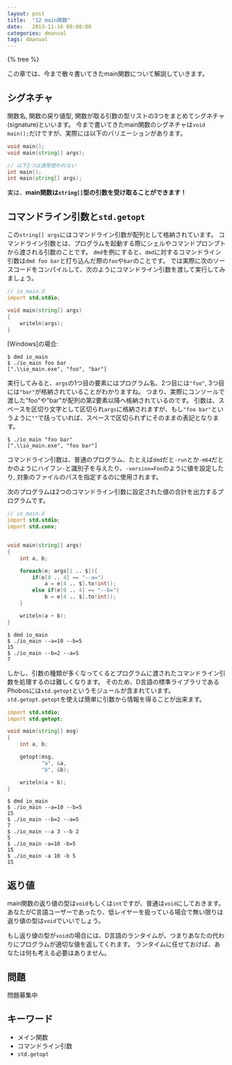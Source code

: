 ```yaml
---
layout: post
title:  "12 main関数"
date:   2013-11-16 00:00:00
categories: dmanual
tags: dmanual
---
```


{% tree %}

この章では、今まで散々書いてきたmain関数について解説していきます。

## シグネチャ

関数名, 関数の戻り値型, 関数が取る引数の型リストの3つをまとめてシグネチャ(signature)といいます。
今まで書いてきたmain関数のシグネチャは`void main();`だけですが、実際には以下のバリエーションがあります。

~~~~d
void main();
void main(string[] args);

// 以下2つは通常使われない
int main();
int main(string[] args);
~~~~

実は、**main関数は`string[]`型の引数を受け取ることができます！**


## コマンドライン引数と`std.getopt`

この`string[] args`にはコマンドライン引数が配列として格納されています。
コマンドライン引数とは、プログラムを起動する際にシェルやコマンドプロンプトから渡される引数のことです。
`dmd`を例にすると、`dmd`に対するコマンドライン引数は`dmd foo bar`と打ち込んだ際の`foo`や`bar`のことです。
では実際に次のソースコードをコンパイルして、次のようにコマンドライン引数を渡して実行してみましょう。

~~~~d
// io_main.d
import std.stdio;

void main(string[] args)
{
    writeln(args);
}
~~~~


[Windows]の場合:

~~~~
$ dmd io_main
$ ./io_main foo bar
[".\\io_main.exe", "foo", "bar"]
~~~~

実行してみると、`args`の1つ目の要素にはプログラム名、2つ目には`"foo"`, 3つ目には`"bar"`が格納されていることがわかりますね。
つまり、実際にコンソールで渡した"foo"や"bar"が配列の第2要素以降へ格納されているのです。
引数は、スペースを区切り文字として区切られ`args`に格納されますが、もし`"foo bar"`というように`""`で括っていれば、スペースで区切られずにそのままの表記となります。

~~~~
$ ./io_main "foo bar"
[".\\io_main.exe", "foo bar"]
~~~~

コマンドライン引数は、普通のプログラム、たとえば`dmd`だと`-run`とか`-m64`だとかのようにハイフン`-`と識別子を与えたり、`-version=Foo`のように値を設定したり, 対象のファイルのパスを指定するのに使用されます。

次のプログラムは2つのコマンドライン引数に設定された値の合計を出力するプログラムです。

~~~~d
// io_main.d
import std.stdio;
import std.conv;


void main(string[] args)
{
    int a, b;

    foreach(e; args[1 .. $]){
        if(e[0 .. 4] == "--a=")
            a = e[4 .. $].to!int();
        else if(e[0 .. 4] == "--b=")
            b = e[4 .. $].to!int();
    }

    writeln(a + b);
}
~~~~

~~~~
$ dmd io_main
$ ./io_main --a=10 --b=5
15
$ ./io_main --b=2 --a=5
7
~~~~

しかし、引数の種類が多くなってくるとプログラムに渡されたコマンドライン引数を処理するのは難しくなります。
そのため、D言語の標準ライブラリであるPhobosには`std.getopt`というモジュールが含まれています。
`std.getopt.getopt`を使えば簡単に引数から情報を得ることが出来ます。

~~~~d
import std.stdio;
import std.getopt;

void main(string[] msg)
{
    int a, b;

    getopt(msg,
           "a", &a,
           "b", &b);

    writeln(a + b);
}
~~~~

~~~~
$ dmd io_main
$ ./io_main --a=10 --b=5
15
$ ./io_main --b=2 --a=5
7
$ ./io_main --a 3 --b 2
5
$ ./io_main -a=10 -b=5
15
$ ./io_main -a 10 -b 5
15
~~~~


## 返り値

main関数の返り値の型は`void`もしくは`int`ですが、普通は`void`にしておきます。
あなたがC言語ユーザーであったり、低レイヤーを扱っている場合で無い限りは返り値の型は`void`でいいでしょう。

もし返り値の型が`void`の場合には、D言語のランタイムが、つまりあなたの代わりにプログラムが適切な値を返してくれます。
ランタイムに任せておけば、あなたは何も考える必要はありません。


## 問題

問題募集中


## キーワード

* メイン関数
* コマンドライン引数
* `std.getopt`
